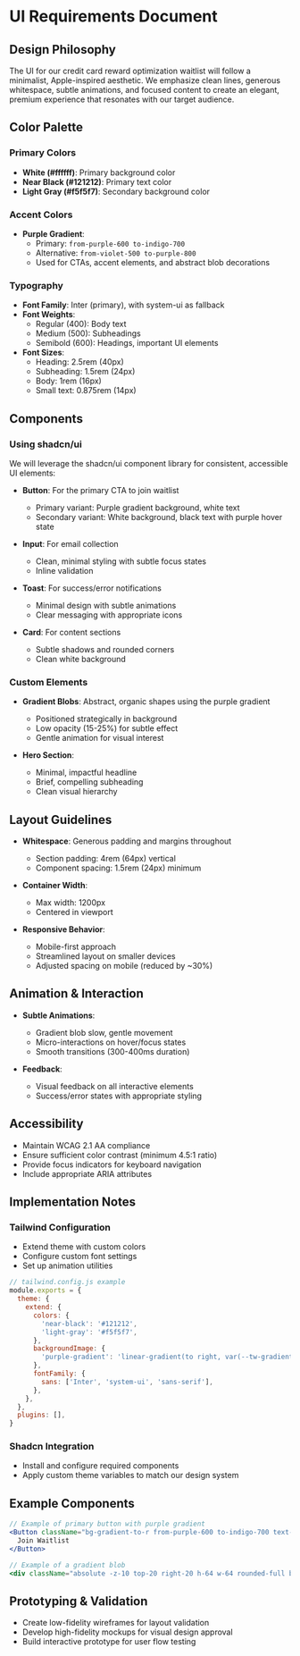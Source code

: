 # UI Requirements Document

## Design Philosophy
The UI for our credit card reward optimization waitlist will follow a minimalist, Apple-inspired aesthetic. We emphasize clean lines, generous whitespace, subtle animations, and focused content to create an elegant, premium experience that resonates with our target audience.

## Color Palette

### Primary Colors
- **White (#ffffff)**: Primary background color
- **Near Black (#121212)**: Primary text color
- **Light Gray (#f5f5f7)**: Secondary background color

### Accent Colors
- **Purple Gradient**: 
  - Primary: `from-purple-600 to-indigo-700` 
  - Alternative: `from-violet-500 to-purple-800`
  - Used for CTAs, accent elements, and abstract blob decorations

### Typography
- **Font Family**: Inter (primary), with system-ui as fallback
- **Font Weights**:
  - Regular (400): Body text
  - Medium (500): Subheadings
  - Semibold (600): Headings, important UI elements
- **Font Sizes**:
  - Heading: 2.5rem (40px)
  - Subheading: 1.5rem (24px)
  - Body: 1rem (16px)
  - Small text: 0.875rem (14px)

## Components

### Using shadcn/ui
We will leverage the shadcn/ui component library for consistent, accessible UI elements:

- **Button**: For the primary CTA to join waitlist
  - Primary variant: Purple gradient background, white text
  - Secondary variant: White background, black text with purple hover state
  
- **Input**: For email collection
  - Clean, minimal styling with subtle focus states
  - Inline validation

- **Toast**: For success/error notifications
  - Minimal design with subtle animations
  - Clear messaging with appropriate icons

- **Card**: For content sections
  - Subtle shadows and rounded corners
  - Clean white background

### Custom Elements

- **Gradient Blobs**: Abstract, organic shapes using the purple gradient
  - Positioned strategically in background
  - Low opacity (15-25%) for subtle effect
  - Gentle animation for visual interest

- **Hero Section**:
  - Minimal, impactful headline
  - Brief, compelling subheading
  - Clean visual hierarchy

## Layout Guidelines

- **Whitespace**: Generous padding and margins throughout
  - Section padding: 4rem (64px) vertical
  - Component spacing: 1.5rem (24px) minimum
  
- **Container Width**:
  - Max width: 1200px
  - Centered in viewport

- **Responsive Behavior**:
  - Mobile-first approach
  - Streamlined layout on smaller devices
  - Adjusted spacing on mobile (reduced by ~30%)

## Animation & Interaction

- **Subtle Animations**:
  - Gradient blob slow, gentle movement
  - Micro-interactions on hover/focus states
  - Smooth transitions (300-400ms duration)
  
- **Feedback**:
  - Visual feedback on all interactive elements
  - Success/error states with appropriate styling

## Accessibility

- Maintain WCAG 2.1 AA compliance
- Ensure sufficient color contrast (minimum 4.5:1 ratio)
- Provide focus indicators for keyboard navigation
- Include appropriate ARIA attributes

## Implementation Notes

### Tailwind Configuration
- Extend theme with custom colors
- Configure custom font settings
- Set up animation utilities

```js
// tailwind.config.js example
module.exports = {
  theme: {
    extend: {
      colors: {
        'near-black': '#121212',
        'light-gray': '#f5f5f7',
      },
      backgroundImage: {
        'purple-gradient': 'linear-gradient(to right, var(--tw-gradient-stops))',
      },
      fontFamily: {
        sans: ['Inter', 'system-ui', 'sans-serif'],
      },
    },
  },
  plugins: [],
}
```

### Shadcn Integration
- Install and configure required components
- Apply custom theme variables to match our design system

## Example Components

```jsx
// Example of primary button with purple gradient
<Button className="bg-gradient-to-r from-purple-600 to-indigo-700 text-white hover:opacity-90 transition-opacity">
  Join Waitlist
</Button>

// Example of a gradient blob
<div className="absolute -z-10 top-20 right-20 h-64 w-64 rounded-full bg-gradient-to-r from-violet-500 to-purple-800 opacity-20 blur-3xl animate-blob"></div>
```

## Prototyping & Validation
- Create low-fidelity wireframes for layout validation
- Develop high-fidelity mockups for visual design approval
- Build interactive prototype for user flow testing 